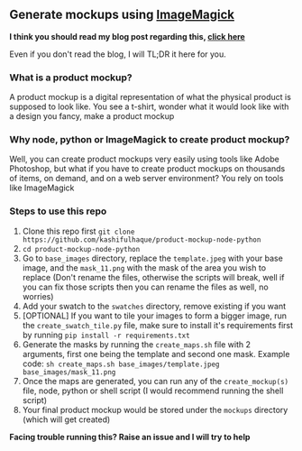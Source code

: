 ## **Generate mockups using [ImageMagick](https://imagemagick.org/index.php)**

**I think you should read my blog post regarding this, [click here](https://ifkash.hashnode.dev/imagemagick-product-mockups)**

Even if you don't read the blog, I will TL;DR it here for you.

### **What is a product mockup?**
A product mockup is a digital representation of what the physical product is supposed to look like. You see a t-shirt, wonder what it would look like with a design you fancy, make a product mockup

### **Why node, python or ImageMagick to create product mockup?**
Well, you can create product mockups very easily using tools like Adobe Photoshop, but what if you have to create product mockups on thousands of items, on demand, and on a web server environment? You rely on tools like ImageMagick

### **Steps to use this repo**

1. Clone this repo first `git clone https://github.com/kashifulhaque/product-mockup-node-python`
2. `cd product-mockup-node-python`
3. Go to `base_images` directory, replace the `template.jpeg` with your base image, and the `mask_11.png` with the mask of the area you wish to replace (Don't rename the files, otherwise the scripts will break, well if you can fix those scripts then you can rename the files as well, no worries)
4. Add your swatch to the `swatches` directory, remove existing if you want
5. [OPTIONAL] If you want to tile your images to form a bigger image, run the `create_swatch_tile.py` file, make sure to install it's requirements first by running `pip install -r requirements.txt`
6. Generate the masks by running the `create_maps.sh` file with 2 arguments, first one being the template and second one mask. Example code: `sh create_maps.sh base_images/template.jpeg base_images/mask_11.png`
7. Once the maps are generated, you can run any of the `create_mockup(s)` file, node, python or shell script (I would recommend running the shell script)
8. Your final product mockup would be stored under the `mockups` directory (which will get created)

**Facing trouble running this? Raise an issue and I will try to help**
